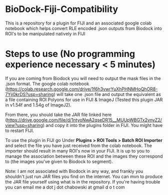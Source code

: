 # BioDock-Fiji-Compatibility
This is a repository for a plugin for FIJI and an associated google colab notebook which helps convert RLE encoded .json outputs from Biodock into ROI's to be manipulated natively in FIJI

# Steps to use (No programming experience necessary < 5 minutes)
If you are coming from Biodock you will need to output the mask files in the .json format. The google colab notebook (https://colab.research.google.com/drive/1f6h3vwrYuXhPHNMHoQhOR8-7Yji0krDS?usp=sharing) will take one .json file and output the equivalent as a file containing ROI Polyons for use in FIJI & ImageJ (Tested this plugin JAR in v1.54f and 1.54g of ImageJ2). 

From there, you should take the JAR file linked here (https://drive.google.com/file/d/1ntyoNwA2qseDR15__MUUpWBGTx2vnyZ2/view?usp=sharing) and copy it into the plugins folder in FIJI. You might have to restart FIJI.

To use the plugin in FIJI go Under **Plugins > ROI Tools > Batch ROI Importer** and select the file you have just received from the colab notebook. The importer should result in many ROI's now in your FIJI. It is up to you to manage the association between these ROI and the images they correspond to (the images you've given to Biodock to segment). 

Note: I am not associated with Biodock in any way, and frankly you shouldn't just run JAR files you find on the internet. You can mvn to produce the JAR file yourself using what is in the repository. If you're having trouble you can email me a dot j dot chabowski at gmail d o t  com
